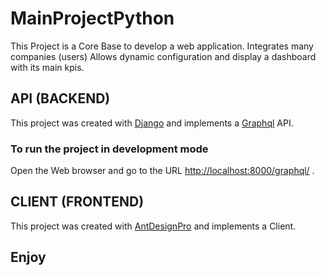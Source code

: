 # MainProjectPython

This Project is a Core Base to develop a web application.
Integrates many companies (users)
Allows dynamic configuration and display a dashboard with its main kpis.

## API (BACKEND)

This project was created with [Django](https://www.djangoproject.com/) and implements a [Graphql](https://graphql.org/) API.

### To run the project in development mode

Open the Web browser and go to the URL [http://localhost:8000/graphql/](http://localhost:8000/graphql/) .

## CLIENT (FRONTEND)

This project was created with [AntDesignPro](https://pro.ant.design/) and implements a Client.

## Enjoy

